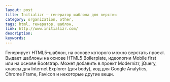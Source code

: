 ```yaml
---
layout: post
title: Initializr — генератор шаблона для верстки
category: organization, other, 
tags: html, генератор, шаблон, 
link: http://www.initializr.com/
description: 
keywords: 
---
```


<p>Генерирует HTML5-шаблон, на основе которого можно верстать проект. Выдает шаблоны на основе HTML5 Boilerplate, идеологии Mobile first или на основе Bootstrap. Может добавить в проект Modernizr, jQuery, классы для Internet Explorer (для body), код для Google Analytics, Chrome Frame, Favicon и некоторые другие вещи.</p>
